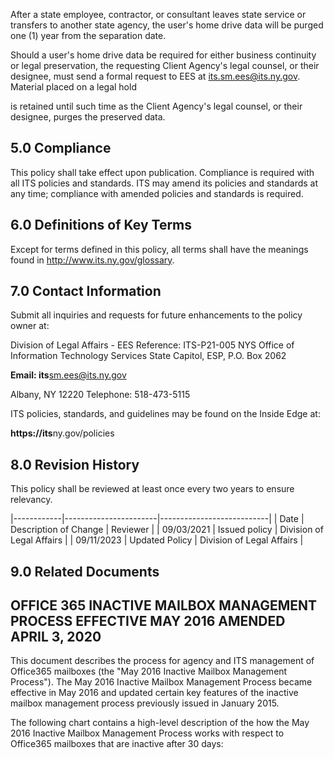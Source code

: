 After a state employee, contractor, or consultant leaves state service or transfers to another state agency, the user's home drive data will be purged one (1) year from the separation date.

Should a user's home drive data be required for either business continuity or legal preservation, the requesting Client Agency's legal counsel, or their designee, must send a formal request to EES at its.sm.ees@its.ny.gov. Material placed on a legal hold

is retained until such time as the Client Agency's legal counsel, or their designee, purges the preserved data.

## **5.0 Compliance**

This policy shall take effect upon publication. Compliance is required with all ITS policies and standards. ITS may amend its policies and standards at any time; compliance with amended policies and standards is required.

## **6.0 Definitions of Key Terms**

Except for terms defined in this policy, all terms shall have the meanings found in http://www.its.ny.gov/glossary.

## **7.0 Contact Information**

Submit all inquiries and requests for future enhancements to the policy owner at:

Division of Legal Affairs - EES Reference: ITS-P21-005 NYS Office of Information Technology Services State Capitol, ESP, P.O. Box 2062

**Email: its**sm.ees@its.ny.gov

Albany, NY 12220 Telephone: 518-473-5115

ITS policies, standards, and guidelines may be found on the Inside Edge at:

**https://its**ny.gov/policies

## **8.0 Revision History**

This policy shall be reviewed at least once every two years to ensure relevancy.

|------------|-----------------------|---------------------------|
| Date       | Description of Change | Reviewer                  |
| 09/03/2021 | Issued policy         | Division of Legal Affairs |
| 09/11/2023 | Updated Policy        | Division of Legal Affairs |

## **9.0 Related Documents**

## **OFFICE 365 INACTIVE MAILBOX MANAGEMENT PROCESS EFFECTIVE MAY 2016 AMENDED APRIL 3, 2020**

This document describes the process for agency and ITS management of Office365 mailboxes (the "May 2016 Inactive Mailbox Management Process"). The May 2016 Inactive Mailbox Management Process became effective in May 2016 and updated certain key features of the inactive mailbox management process previously issued in January 2015.

The following chart contains a high-level description of the how the May 2016 Inactive Mailbox Management Process works with respect to Office365 mailboxes that are inactive after 30 days: